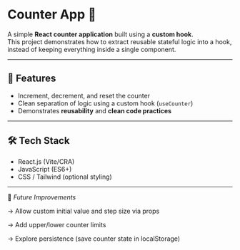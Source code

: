 # Counter App 🔢  

A simple **React counter application** built using a **custom hook**.  
This project demonstrates how to extract reusable stateful logic into a hook, instead of keeping everything inside a single component.  

---


## 🚀 Features
- Increment, decrement, and reset the counter  
- Clean separation of logic using a custom hook (`useCounter`)  
- Demonstrates **reusability** and **clean code practices**  

---

## 🛠️ Tech Stack
- React.js (Vite/CRA)  
- JavaScript (ES6+)  
- CSS / Tailwind (optional styling)  

---


📌 *Future Improvements*

-> Allow custom initial value and step size via props

-> Add upper/lower counter limits

-> Explore persistence (save counter state in localStorage)
